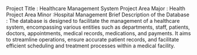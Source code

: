 Project Title : Healthcare Management System 
Project Area Major : Health
Project Area Minor :Hospital Management 
Brief Description of the Database :
The database is designed to facilitate the management of a healthcare system, encompassing various entities such as departments, staff, patients, doctors, appointments, medical records, medications, and payments. It aims to streamline operations, ensure accurate patient records, and facilitate efficient scheduling and treatment processes within a medical facility.
